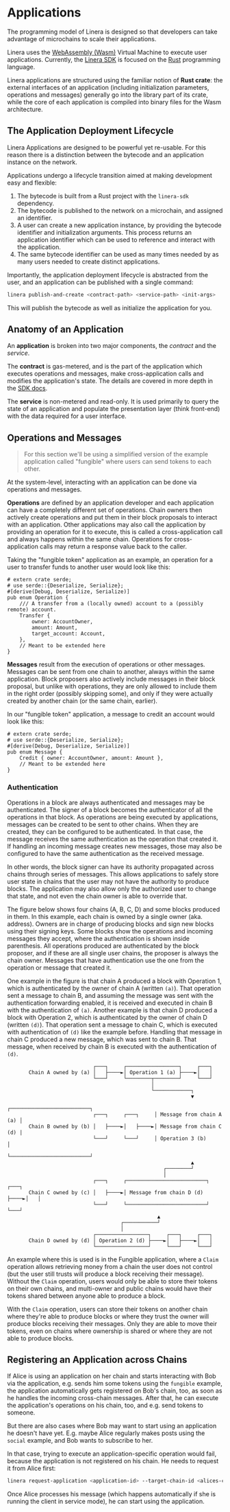 # Applications

The programming model of Linera is designed so that developers can take
advantage of microchains to scale their applications.

Linera uses the [WebAssembly (Wasm)](https://webassembly.org) Virtual Machine to
execute user applications. Currently, the [Linera SDK](../sdk.md) is focused on
the [Rust](https://www.rust-lang.org/) programming language.

Linera applications are structured using the familiar notion of **Rust crate**:
the external interfaces of an application (including initialization parameters,
operations and messages) generally go into the library part of its crate, while
the core of each application is compiled into binary files for the Wasm
architecture.

## The Application Deployment Lifecycle

Linera Applications are designed to be powerful yet re-usable. For this reason
there is a distinction between the bytecode and an application instance on the
network.

Applications undergo a lifecycle transition aimed at making development easy and
flexible:

1. The bytecode is built from a Rust project with the `linera-sdk` dependency.
2. The bytecode is published to the network on a microchain, and assigned an
   identifier.
3. A user can create a new application instance, by providing the bytecode
   identifier and initialization arguments. This process returns an application
   identifier which can be used to reference and interact with the application.
4. The same bytecode identifier can be used as many times needed by as many
   users needed to create distinct applications.

Importantly, the application deployment lifecycle is abstracted from the user,
and an application can be published with a single command:

```bash
linera publish-and-create <contract-path> <service-path> <init-args>
```

This will publish the bytecode as well as initialize the application for you.

## Anatomy of an Application

An **application** is broken into two major components, the _contract_ and the
_service_.

The **contract** is gas-metered, and is the part of the application which
executes operations and messages, make cross-application calls and modifies the
application's state. The details are covered in more depth in the
[SDK docs](../sdk.md).

The **service** is non-metered and read-only. It is used primarily to query the
state of an application and populate the presentation layer (think front-end)
with the data required for a user interface.

## Operations and Messages

> For this section we'll be using a simplified version of the example
> application called "fungible" where users can send tokens to each other.

At the system-level, interacting with an application can be done via operations
and messages.

**Operations** are defined by an application developer and each application can
have a completely different set of operations. Chain owners then actively create
operations and put them in their block proposals to interact with an
application. Other applications may also call the application by providing an
operation for it to execute, this is called a cross-application call and always
happens within the same chain. Operations for cross-application calls may return
a response value back to the caller.

Taking the "fungible token" application as an example, an operation for a user
to transfer funds to another user would look like this:

```rust,ignore
# extern crate serde;
# use serde::{Deserialize, Serialize};
#[derive(Debug, Deserialize, Serialize)]
pub enum Operation {
    /// A transfer from a (locally owned) account to a (possibly remote) account.
    Transfer {
        owner: AccountOwner,
        amount: Amount,
        target_account: Account,
    },
    // Meant to be extended here
}
```

**Messages** result from the execution of operations or other messages. Messages
can be sent from one chain to another, always within the same application. Block
proposers also actively include messages in their block proposal, but unlike
with operations, they are only allowed to include them in the right order
(possibly skipping some), and only if they were actually created by another
chain (or the same chain, earlier).

In our "fungible token" application, a message to credit an account would look
like this:

```rust,ignore
# extern crate serde;
# use serde::{Deserialize, Serialize};
#[derive(Debug, Deserialize, Serialize)]
pub enum Message {
    Credit { owner: AccountOwner, amount: Amount },
    // Meant to be extended here
}
```

### Authentication

Operations in a block are always authenticated and messages may be
authenticated. The signer of a block becomes the authenticator of all the
operations in that block. As operations are being executed by applications,
messages can be created to be sent to other chains. When they are created, they
can be configured to be authenticated. In that case, the message receives the
same authentication as the operation that created it. If handling an incoming
message creates new messages, those may also be configured to have the same
authentication as the received message.

In other words, the block signer can have its authority propagated across chains
through series of messages. This allows applications to safely store user state
in chains that the user may not have the authority to produce blocks. The
application may also allow only the authorized user to change that state, and
not even the chain owner is able to override that.

The figure below shows four chains (A, B, C, D) and some blocks produced in
them. In this example, each chain is owned by a single owner (aka. address).
Owners are in charge of producing blocks and sign new blocks using their signing
keys. Some blocks show the operations and incoming messages they accept, where
the authentication is shown inside parenthesis. All operations produced are
authenticated by the block proposer, and if these are all single user chains,
the proposer is always the chain owner. Messages that have authentication use
the one from the operation or message that created it.

One example in the figure is that chain A produced a block with Operation 1,
which is authenticated by the owner of chain A (written `(a)`). That operation
sent a message to chain B, and assuming the message was sent with the
authentication forwarding enabled, it is received and executed in chain B with
the authentication of `(a)`. Another example is that chain D produced a block
with Operation 2, which is authenticated by the owner of chain D (written
`(d)`). That operation sent a message to chain C, which is executed with
authentication of `(d)` like the example before. Handling that message in chain
C produced a new message, which was sent to chain B. That message, when received
by chain B is executed with the authentication of `(d)`.

```ignore
                            ┌───┐     ┌─────────────────┐     ┌───┐
       Chain A owned by (a) │   ├────►│ Operation 1 (a) ├────►│   │
                            └───┘     └────────┬────────┘     └───┘
                                               │
                                               └────────────┐
                                                            ▼
                                                ┌──────────────────────────┐
                            ┌───┐     ┌───┐     │ Message from chain A (a) │
       Chain B owned by (b) │   ├────►│   ├────►│ Message from chain C (d) |
                            └───┘     └───┘     │ Operation 3 (b)          │
                                                └──────────────────────────┘
                                                            ▲
                                                   ┌────────┘
                                                   │
                            ┌───┐     ┌──────────────────────────┐     ┌───┐
       Chain C owned by (c) │   ├────►│ Message from chain D (d) ├────►│   │
                            └───┘     └──────────────────────────┘     └───┘
                                                 ▲
                                     ┌───────────┘
                                     │
                            ┌─────────────────┐     ┌───┐     ┌───┐
       Chain D owned by (d) │ Operation 2 (d) ├────►│   ├────►│   │
                            └─────────────────┘     └───┘     └───┘
```

An example where this is used is in the Fungible application, where a `Claim`
operation allows retrieving money from a chain the user does not control (but
the user still trusts will produce a block receiving their message). Without the
`Claim` operation, users would only be able to store their tokens on their own
chains, and multi-owner and public chains would have their tokens shared between
anyone able to produce a block.

With the `Claim` operation, users can store their tokens on another chain where
they're able to produce blocks or where they trust the owner will produce blocks
receiving their messages. Only they are able to move their tokens, even on
chains where ownership is shared or where they are not able to produce blocks.

## Registering an Application across Chains

If Alice is using an application on her chain and starts interacting with Bob
via the application, e.g. sends him some tokens using the `fungible` example,
the application automatically gets registered on Bob's chain, too, as soon as he
handles the incoming cross-chain messages. After that, he can execute the
application's operations on his chain, too, and e.g. send tokens to someone.

But there are also cases where Bob may want to start using an application he
doesn't have yet. E.g. maybe Alice regularly makes posts using the `social`
example, and Bob wants to subscribe to her.

In that case, trying to execute an application-specific operation would fail,
because the application is not registered on his chain. He needs to request it
from Alice first:

```bash
linera request-application <application-id> --target-chain-id <alices-chain-id>
```

Once Alice processes his message (which happens automatically if she is running
the client in service mode), he can start using the application.
